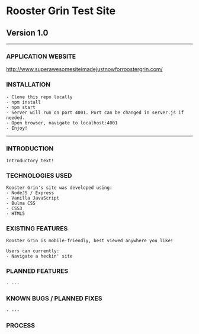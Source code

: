 # Rooster Grin Test Site
## Version 1.0
<hr>

### APPLICATION WEBSITE

http://www.superawesomesiteimadejustnowforroostergrin.com/

### INSTALLATION

    - Clone this repo locally
    - npm install
    - npm start
    - Server will run on port 4001. Port can be changed in server.js if needed.
    - Open browser, navigate to localhost:4001
    - Enjoy!
    
<hr>

### INTRODUCTION

    Introductory text!

### TECHNOLOGIES USED
    Rooster Grin's site was developed using:
    - NodeJS / Express
    - Vanilla JavaScript 
    - Bulma CSS
    - CSS3
    - HTML5

### EXISTING FEATURES
    Rooster Grin is mobile-friendly, best viewed anywhere you like!
    
    Users can currently:
    - Navigate a heckin' site
    

### PLANNED FEATURES
    - ---

### KNOWN BUGS / PLANNED FIXES
    - ---

### PROCESS




